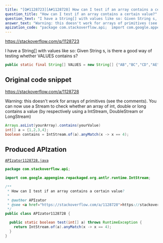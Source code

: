 ```yaml
---
title: "[Q#1128723][A#1128728] How can I test if an array contains a certain value?"
question_title: "How can I test if an array contains a certain value?"
question_text: "I have a String[] with values like so: Given String s, is there a good way of testing whether VALUES contains s?"
answer_text: "Warning: this doesn't work for arrays of primitives (see the comments). You can now use a Stream to check whether an array of int, double or long contains a value (by respectively using a IntStream, DoubleStream or LongStream)"
apization_code: "package com.stackoverflow.api;  import com.google.appengine.repackaged.org.antlr.runtime.IntStream;  /**  * How can I test if an array contains a certain value?  *  * @author APIzator  * @see <a href=\"https://stackoverflow.com/a/1128728\">https://stackoverflow.com/a/1128728</a>  */ public class APIzator1128728 {    public static boolean test(int[] a) throws RuntimeException {     return IntStream.of(a).anyMatch(x -> x == 4);   } }"
---
```


https://stackoverflow.com/q/1128723

I have a String[] with values like so:
Given String s, is there a good way of testing whether VALUES contains s?


```java
public static final String[] VALUES = new String[] {"AB","BC","CD","AE"};
```


## Original code snippet

https://stackoverflow.com/a/1128728

Warning: this doesn&#x27;t work for arrays of primitives (see the comments).
You can now use a Stream to check whether an array of int, double or long contains a value (by respectively using a IntStream, DoubleStream or LongStream)

```java
Arrays.asList(yourArray).contains(yourValue)
int[] a = {1,2,3,4};
boolean contains = IntStream.of(a).anyMatch(x -> x == 4);
```

## Produced APIzation

[`APIzator1128728.java`](https://github.com/pasqualesalza/apization-temp-data/raw/master/apizations/java/APIzator1128728.java)

```java
package com.stackoverflow.api;

import com.google.appengine.repackaged.org.antlr.runtime.IntStream;

/**
 * How can I test if an array contains a certain value?
 *
 * @author APIzator
 * @see <a href="https://stackoverflow.com/a/1128728">https://stackoverflow.com/a/1128728</a>
 */
public class APIzator1128728 {

  public static boolean test(int[] a) throws RuntimeException {
    return IntStream.of(a).anyMatch(x -> x == 4);
  }
}

```